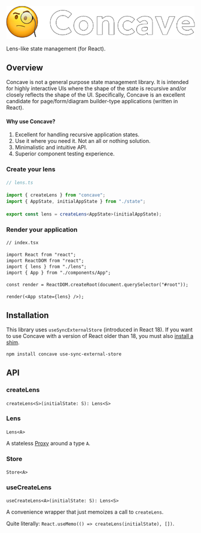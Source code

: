<p align="center">
  <img src="./image.png" />
</p>

Lens-like state management (for React).

## Overview

Concave is not a general purpose state management library. It is intended for highly interactive UIs where the shape of the state is recursive and/or closely reflects the shape of the UI. Specifically, Concave is an excellent candidate for page/form/diagram builder-type applications (written in React).

#### Why use Concave?

1. Excellent for handling recursive application states.
2. Use it where you need it. Not an all or nothing solution.
3. Minimalistic and intuitive API.
4. Superior component testing experience.

### Create your lens

```ts
// lens.ts

import { createLens } from "concave";
import { AppState, initialAppState } from "./state";

export const lens = createLens<AppState>(initialAppState);
```

### Render your application

```tsx
// index.tsx

import React from "react";
import ReactDOM from "react";
import { lens } from "./lens";
import { App } from "./components/App";

const render = ReactDOM.createRoot(document.querySelector("#root"));

render(<App state={lens} />);
```

## Installation

This library uses `useSyncExternalStore` (introduced in React 18). If you want to use Concave with a version of React older than 18, you must also [install a shim](https://github.com/reactwg/react-18/discussions/86).

```bash
npm install concave use-sync-external-store
```

## API

### createLens

`createLens<S>(initialState: S): Lens<S>`

### Lens

`Lens<A>`

A stateless [Proxy](https://developer.mozilla.org/en-US/docs/Web/JavaScript/Reference/Global_Objects/Proxy) around a type `A`.

### Store

`Store<A>`

### useCreateLens

`useCreateLens<A>(initialState: S): Lens<S>`

A convenience wrapper that just memoizes a call to `createLens`.

Quite literally: `React.useMemo(() => createLens(initialState), [])`.

<!--

## Examples

## Testing

## Performance

1. Use shouldUpdate.

2. If do use a shouldUpdate argument for the lens, you can either memoize it with `React.useMemo` or `React.useCallback` or store it outside of the component.

3. Memoize every component with `React.memo` foward lenses as props rather than globals.

-->
